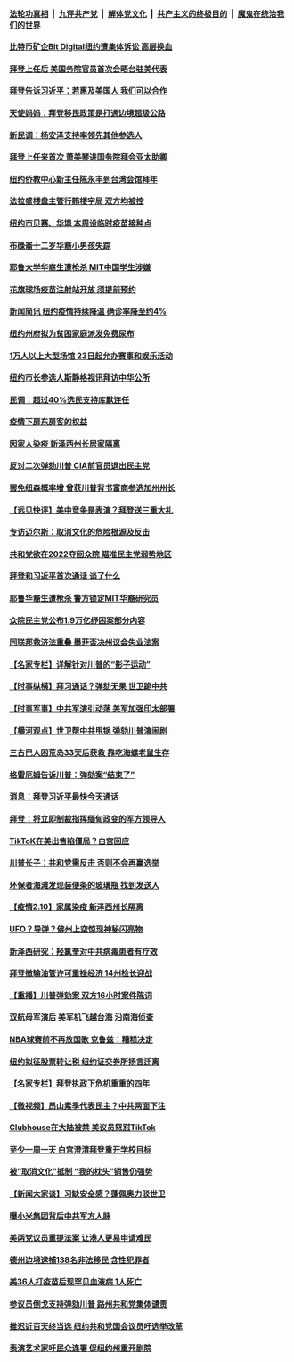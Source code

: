 

####  [法轮功真相](../../../../basic/blob/master/README.md?t=02111701) &nbsp;|&nbsp; [九评共产党](../../../../9ping.md/blob/master/README.md?t=02111701) &nbsp;|&nbsp; [解体党文化](../../../../jtdwh.md/blob/master/README.md?t=02111701)  &nbsp;|&nbsp; [共产主义的终极目的](../../../../gczydzjmd.md/blob/master/README.md?t=02111701) &nbsp;|&nbsp; [魔鬼在统治我们的世界](../../../../mgztzwmdsj.md/blob/master/README.md?t=02111701) 

#### [比特币矿企Bit Digital纽约遭集体诉讼 高层换血](../pages/nsc412/n12746381.md?t=02111701) 

#### [拜登上任后 美国务院官员首次会晤台驻美代表](../pages/nsc412/n12746543.md?t=02111701) 

#### [拜登告诉习近平：若惠及美国人 我们可以合作](../pages/nsc412/n12746486.md?t=02111701) 

#### [天使妈妈：拜登移民政策是打通边境超级公路](../pages/nsc412/n12746359.md?t=02111701) 

#### [新民调：杨安泽支持率领先其他参选人](../pages/nsc412/n12746396.md?t=02111701) 

#### [拜登上任来首次 萧美琴进国务院拜会亚太助卿](../pages/nsc412/n12746454.md?t=02111701) 

#### [纽约侨教中心新主任陈永丰到台湾会馆拜年](../pages/nsc412/n12746457.md?t=02111701) 

#### [法拉盛楼盘主管行贿楼宇局 双方均被控](../pages/nsc412/n12746451.md?t=02111701) 

#### [纽约市贝赛、华埠  本周设临时疫苗接种点](../pages/nsc412/n12746466.md?t=02111701) 

#### [布碌崙十二岁华裔小男孩失踪](../pages/nsc412/n12746390.md?t=02111701) 

#### [耶鲁大学华裔生遭枪杀  MIT中国学生涉嫌](../pages/nsc412/n12746444.md?t=02111701) 

#### [花旗球场疫苗注射站开放 须提前预约](../pages/nsc412/n12746384.md?t=02111701) 

#### [新闻简讯 纽约疫情持续降温 确诊率降至约4%](../pages/nsc412/n12746377.md?t=02111701) 

#### [纽约州府拟为贫困家庭派发免费尿布](../pages/nsc412/n12746379.md?t=02111701) 

#### [1万人以上大型场馆 23日起允办赛事和娱乐活动](../pages/nsc412/n12746460.md?t=02111701) 

#### [纽约市长参选人斯静格视讯拜访中华公所](../pages/nsc412/n12746372.md?t=02111701) 

#### [民调：超过40%选民支持库默连任](../pages/nsc412/n12746463.md?t=02111701) 

#### [疫情下房东房客的权益](../pages/nsc412/n12746374.md?t=02111701) 

#### [因家人染疫 新泽西州长居家隔离](../pages/nsc412/n12746393.md?t=02111701) 

#### [反对二次弹劾川普 CIA前官员退出民主党](../pages/nsc412/n12746214.md?t=02111701) 

#### [罢免纽森概率增 曾获川普背书富商参选加州州长](../pages/nsc412/n12746331.md?t=02111701) 

#### [【远见快评】美中竞争是表演？拜登送三重大礼](../pages/nsc412/n12746100.md?t=02111701) 

#### [专访迈尔斯：取消文化的危险根源及反击](../pages/nsc412/n12711207.md?t=02111701) 

#### [共和党欲在2022夺回众院 瞄准民主党弱势地区](../pages/nsc412/n12746179.md?t=02111701) 

#### [拜登和习近平首次通话 谈了什么](../pages/nsc412/n12746106.md?t=02111701) 

#### [耶鲁华裔生遭枪杀 警方锁定MIT华裔研究员](../pages/nsc412/n12746184.md?t=02111701) 

#### [众院民主党公布1.9万亿纾困案部分内容](../pages/nsc412/n12746168.md?t=02111701) 

#### [同联邦救济法重叠 墨菲否决州议会失业法案](../pages/nsc412/n12745453.md?t=02111701) 

#### [【名家专栏】详解针对川普的“影子运动”](../pages/nsc412/n12746016.md?t=02111701) 

#### [【时事纵横】拜习通话？弹劾无果 世卫跪中共](../pages/nsc412/n12746093.md?t=02111701) 

#### [【时事军事】中共军演引动荡 美军加强印太部署](../pages/nsc412/n12743472.md?t=02111701) 

#### [【横河观点】世卫帮中共甩锅 弹劾川普演闹剧](../pages/nsc412/n12746090.md?t=02111701) 

#### [三古巴人困荒岛33天后获救 靠吃海螺老鼠生存](../pages/nsc412/n12745997.md?t=02111701) 

#### [格雷厄姆告诉川普：弹劾案“结束了”](../pages/nsc412/n12745919.md?t=02111701) 

#### [消息：拜登习近平最快今天通话](../pages/nsc412/n12745874.md?t=02111701) 

#### [拜登：将立即制裁指挥缅甸政变的军方领导人](../pages/nsc412/n12745805.md?t=02111701) 

#### [TikToK在美出售陷僵局？白宫回应](../pages/nsc412/n12745791.md?t=02111701) 

#### [川普长子：共和党需反击 否则不会再赢选举](../pages/nsc412/n12745692.md?t=02111701) 

#### [环保者海滩发现装便条的玻璃瓶 找到发送人](../pages/nsc412/n12745121.md?t=02111701) 

#### [【疫情2.10】家属染疫  新泽西州长隔离](../pages/nsc412/n12744811.md?t=02111701) 

#### [UFO？导弹？佛州上空惊现神秘闪亮物](../pages/nsc412/n12745473.md?t=02111701) 

#### [新泽西研究：羟氯奎对中共病毒患者有疗效](../pages/nsc412/n12745415.md?t=02111701) 

#### [拜登撤输油管许可重挫经济 14州检长迎战](../pages/nsc412/n12745359.md?t=02111701) 

#### [【重播】川普弹劾案 双方16小时案件陈词](../pages/nsc412/n12745372.md?t=02111701) 

#### [双航母军演后 美军机飞越台海 沿南海侦查](../pages/nsc412/n12745404.md?t=02111701) 

#### [NBA球赛前不再放国歌 克鲁兹：糟糕决定](../pages/nsc412/n12745337.md?t=02111701) 

#### [纽约拟征股票转让税 纽约证交券所扬言迁离](../pages/nsc412/n12745208.md?t=02111701) 

#### [【名家专栏】拜登执政下危机重重的四年](../pages/nsc412/n12745051.md?t=02111701) 

#### [【微视频】昂山素季代表民主？中共两面下注](../pages/nsc412/n12745274.md?t=02111701) 

#### [Clubhouse在大陆被禁 美议员怒怼TikTok](../pages/nsc412/n12745283.md?t=02111701) 

#### [至少一周一天 白宫澄清拜登重开学校目标](../pages/nsc412/n12745276.md?t=02111701) 

#### [被“取消文化”抵制 “我的枕头”销售仍强势](../pages/nsc412/n12745141.md?t=02111701) 

#### [【新闻大家谈】习缺安全感？蓬佩奥力驳世卫](../pages/nsc412/n12745140.md?t=02111701) 

#### [曝小米集团背后中共军方人脉](../pages/nsc412/n12744852.md?t=02111701) 

#### [美两党议员重提法案 让港人更易申请难民](../pages/nsc412/n12744796.md?t=02111701) 

#### [德州边境逮捕138名非法移民 含性犯罪者](../pages/nsc412/n12744739.md?t=02111701) 

#### [美36人打疫苗后现罕见血液病 1人死亡](../pages/nsc412/n12744437.md?t=02111701) 

#### [参议员倒戈支持弹劾川普 路州共和党集体谴责](../pages/nsc412/n12744492.md?t=02111701) 

#### [推迟近百天终当选  纽约共和党国会议员吁选举改革](../pages/nsc412/n12744431.md?t=02111701) 

#### [表演艺术家吁民众连署 促纽约州重开剧院](../pages/nsc412/n12744384.md?t=02111701) 

